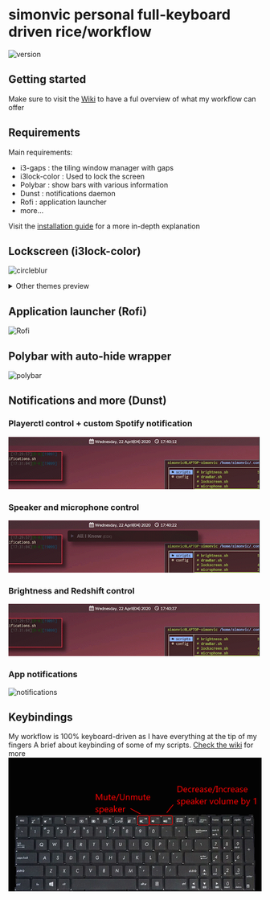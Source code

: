 # simonvic personal full-keyboard driven rice/workflow 
![version](https://img.shields.io/badge/version-1.3-blue)

## Getting started
Make sure to visit the [Wiki](https://github.com/simonvic/dotfiles/wiki) to have a ful overview of what my workflow can offer

## Requirements
Main requirements:
* i3-gaps : the tiling window manager with gaps
* i3lock-color : Used to lock the screen
* Polybar : show bars with various information 
* Dunst : notifications daemon
* Rofi : application launcher
* more...

Visit the [installation guide](https://github.com/simonvic/dotfiles/wiki/Installation-and-Configuration) for a more in-depth explanation
 
## Lockscreen (i3lock-color)
![circleblur](Pictures/Rice/1.3/Previews/lockscreen_blur_circle.gif)

<details>
 <summary> Other themes preview </summary>
 
![barblur](Pictures/Rice/1.3/Previews/lockscreen_blur_bars.gif)
![image](Pictures/Rice/1.3/Previews/rofi_image_circle.gif)

</details>

## Application launcher (Rofi)
![Rofi](Pictures/Rice/1.3/Previews/rofi.gif)

## Polybar with auto-hide wrapper
![polybar](Pictures/Rice/1.3/Previews/polybar.gif)

## Notifications and more (Dunst)
### Playerctl control + custom Spotify notification
![playerctl](Pictures/Rice/1.3/Previews/playerctl.gif)
### Speaker and microphone control
![volume](Pictures/Rice/1.3/Previews/volume.gif)
### Brightness and Redshift control
![screen](Pictures/Rice/1.3/Previews/brightness.gif)
### App notifications
![notifications](Pictures/Rice/1.3/Previews/notifications.gif)

## Keybindings
My workflow is 100% keyboard-driven as I have everything at the tip of my fingers
A brief about keybinding of some of my scripts.
[Check the wiki](https://github.com/simonvic/dotfiles/wiki/Keybindings) for more
![keys](Pictures/Rice/1.3/Previews/keybinding_volume_brightness.gif)
